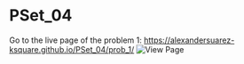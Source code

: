# PSet_04
Go to the live page of the problem 1: https://alexandersuarez-ksquare.github.io/PSet_04/prob_1/
![View Page](https://user-images.githubusercontent.com/125915698/229015608-794eb37c-48bf-4111-b30e-ab0fc1b4226b.png)
